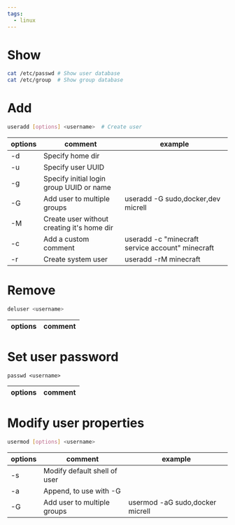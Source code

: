 ```yaml
---
tags:
  - linux
---
```


# Show
```sh 
cat /etc/passwd # Show user database
cat /etc/group  # Show group database
```

# Add
```sh
useradd [options] <username>  # Create user
```

| options | comment                                    | example                                          |
| ------- | ------------------------------------------ | ------------------------------------------------ |
| -d      | Specify home dir                           |                                                  |
| -u      | Specify user UUID                          |                                                  |
| -g      | Specify initial login group UUID or name   |                                                  |
| -G      | Add user to multiple groups                | useradd -G sudo,docker,dev micrell               |
| -M      | Create user without creating it's home dir |                                                  |
| -c      | Add a custom comment                       | useradd -c "minecraft service account" minecraft |
| -r      | Create system user                         | useradd -rM minecraft                            |


# Remove
```sh
deluser <username>
```

| options | comment |
| --- | --- |

# Set user password
```
passwd <username>
```

| options | comment |
| --- | --- |

# Modify user properties
```sh
usermod [options] <username>
```

| options    | comment                      | example                         |
| ---------- | ---------------------------- | ------------------------------- |
| -s <shell> | Modify default shell of user |                                 |
| -a         | Append, to use with -G       |                                 |
| -G         | Add user to multiple groups  | usermod -aG sudo,docker micrell |


